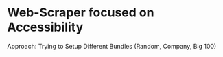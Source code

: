 # Web-Scraper focused on Accessibility

Approach: Trying to Setup Different Bundles (Random, Company, Big 100)
